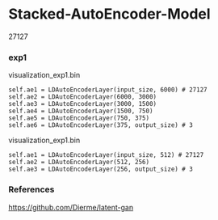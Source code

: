 # Stacked-AutoEncoder-Model

27127

### exp1

visualization_exp1.bin
```
self.ae1 = LDAutoEncoderLayer(input_size, 6000) # 27127
self.ae2 = LDAutoEncoderLayer(6000, 3000)
self.ae3 = LDAutoEncoderLayer(3000, 1500)
self.ae4 = LDAutoEncoderLayer(1500, 750)
self.ae5 = LDAutoEncoderLayer(750, 375)
self.ae6 = LDAutoEncoderLayer(375, output_size) # 3
```

visualization_exp1.bin
```
self.ae1 = LDAutoEncoderLayer(input_size, 512) # 27127
self.ae2 = LDAutoEncoderLayer(512, 256)
self.ae3 = LDAutoEncoderLayer(256, output_size) # 3
```

### References

https://github.com/Dierme/latent-gan